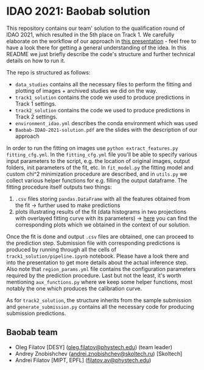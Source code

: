 # IDAO 2021: Baobab solution

This repository contains our team' solution to the qualification round of IDAO 2021, which resulted in the 5th place on Track 1. We carefully elaborate on the workflow of our approach in [this presentation](https://github.com/depot-hep/idao-2021/blob/main/Baobab-IDAO-2021-solution.pdf) - feel free to have a look there for getting a general understanding of the idea. In this README we just briefly describe the code's structure and further technical details on how to run it. 

The repo is structured as follows:
* `data_studies` contains all the necessary files to perform the fitting and plotting of images + archived studies we did on the way.
* `track1_solution` contains the code we used to produce predictions in Track 1 settings. 
* `track2_solution` contains the code we used to produce predictions in Track 2 settings. 
* `environment_idao.yml` describes the conda environment which was used
* `Baobab-IDAO-2021-solution.pdf` are the slides with the description of our approach

In order to run the fitting on images use `python extract_features.py fitting_cfg.yml`. In the `fitting_cfg.yml` file you'll be able to specify various input parameters to the script, e.g. the location of original images, output folders, init parameters of the fit, etc. In `fit_model.py` the fitting model and custom chi^2 minimization procedure are described, and in `utils.py` we collect various helper functions for e.g. filling the output dataframe. The fitting procedure itself outputs two things:
1) `.csv` files storing `pandas.DataFrame` with all the features obtained from the fit -> further used to make predictions
2) plots illustrating results of the fit (data histograms in two projections with overlayed fitting curve with its parameters) -> [here](https://disk.yandex.ru/d/iQ2bUKYVfjaP1w) you can find the corresponding plots which we obtained in the context of our solution. 

Once the fit is done and output `.csv` files are obtained, one can proceed to the prediction step. Submission file with corresponding predictions is produced by running through all the cells of `track1_solution/pipeline.ipynb` notebook. Please have a look there and into the presentation to get more details about the actual inference step. Also note that `region_params.yml` file contains the configuration parameters required by the prediction procedure. Last but not the least, it's worth mentioning `aux_functions.py` where we keep some helper functions, most notably the one which produces the calibration curve.

As for `track2_solution`, the structure inherits from the sample submission and `generate_submission.py` contains all the necessary code for producing submission predictions.

## Baobab team
* Oleg Filatov [DESY] (<oleg.filatov@phystech.edu>) (team leader) 
* Andrey Znobishchev (<andrei.znobishchev@skoltech.ru>) [Skoltech]
* Andrei Filatov [MIPT, EPFL] (<filatov.av@phystech.edu>)
